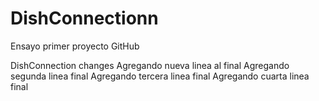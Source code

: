 # DishConnectionn
Ensayo primer proyecto GitHub

DishConnection changes
Agregando nueva linea al final
Agregando segunda linea final
Agregando tercera linea final
Agregando cuarta linea final